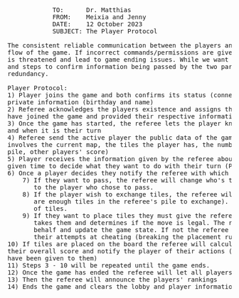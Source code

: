 <pre>          
            TO:      Dr. Matthias
            FROM:    Meixia and Jenny
            DATE:    12 October 2023
            SUBJECT: The Player Protocol
 
The consistent reliable communication between the players and the referee is essential to the 
flow of the game. If incorrect commands/permissions are given during a game, its integrity 
is threatened and lead to game ending issues. While we want to ensure there are enough checks 
and steps to confirm information being passed by the two parties we do not want excessive 
redundancy. 

Player Protocol:
1) Player joins the game and both confirms its status (connected) and provides the referee with 
private information (birthday and name)
2) Referee acknowledges the players existence and assigns them with a turn number after all players
have joined the game and provided their respective information
3) Once the game has started, the referee lets the player know the order of players (sorted by age)
and when it is their turn
4) Referee send the active player the public data of the game state (this is a data representation that
involves the current map, the tiles the player has, the number of remaining tiles in the referee's 
pile, other players' score)
5) Player receives the information given by the referee about the current state of the game and is 
given time to decide what they want to do with their turn (Pass, Exchange, Place)
6) Once a player decides they notify the referee with which of the three game options they chose
    7) If they want to pass, the referee will change who's turn it is to play and "lock" all permissions
       to the player who chose to pass.
    8) If the player wish to exchange tiles, the referee will let them know if it's possible (there 
       are enough tiles in the referee's pile to exchange). The referee will hand back the same amount 
       of tiles.
    9) If they want to place tiles they must give the referee the tiles and coordinates. The referee 
       takes them and determines if the move is legal. The referee will place the tile on the player's 
       behalf and update the game state. If not the referee has the power to eliminate the player for 
       their attempts at cheating (breaking the placement rules are seen as cheating).
10) If tiles are placed on the board the referee will calculate the score for their move and add it to
their overall score and notify the player of their actions (lets player know that their points
have been given to them)
11) Steps 3 - 10 will be repeated until the game ends.
12) Once the game has ended the referee will let all players know and for what reason the game has ended
13) Then the referee will announce the players' rankings
14) Ends the game and clears the lobby and player information inorder to host another game
</pre>